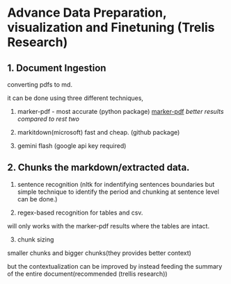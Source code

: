 # Advance Data Preparation, visualization and Finetuning (Trelis Research)

## 1. Document Ingestion 

converting pdfs to md. 

it can be done using three different techniques, 
1. marker-pdf - most accurate (python package) [marker-pdf](https://pypi.org/project/marker-pdf/)
*better results compared to rest two* 

2. markitdown(microsoft) fast and cheap. (github package)
3. gemini flash (google api key required)

 
## 2. Chunks the markdown/extracted data. 

1. sentence recognition (nltk for indentifying sentences boundaries but simple technique to identify the period and chunking at sentence level can be done.)

2. regex-based recognition for tables and csv. 

will only works with the marker-pdf results where the tables are intact. 


3. chunk sizing 

smaller chunks and bigger chunks(they provides better context)

but the contextualization can be improved by instead feeding the summary of the entire document(recommended (trellis research))

